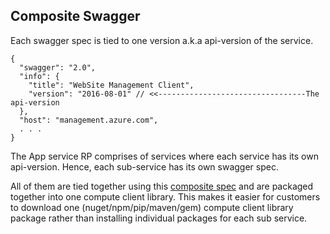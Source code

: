 ## Composite Swagger

Each swagger spec is tied to one version a.k.a api-version of the service. 
```
{
  "swagger": "2.0",
  "info": {
    "title": "WebSite Management Client",
    "version": "2016-08-01" // <<---------------------------------The api-version
  },
  "host": "management.azure.com",
  . . .
}
```
The App service RP comprises of services where each service has its own api-version. Hence, each sub-service has its own swagger spec. 

All of them are tied together using this [composite spec](./compositeWebAppClient.json) and are packaged together into one compute client library. This makes it easier for customers to download one (nuget/npm/pip/maven/gem) compute client library package rather than installing individual packages for each sub service.
